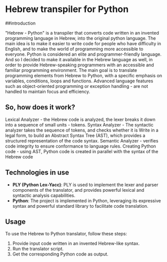 # Hebrew transpiler for Python

##introduction

"Hebrew - Python" is a transpiler that converts code written in an invented programming language in Hebrew, into the original python language. The main idea is to make it easier to write code for people who have difficulty in English, and to make the world of programming more accessible to everyone. Python is considered an elite and programmer-friendly language. And so I decided to make it available in the Hebrew language as well, in order to provide Hebrew-speaking programmers with an accessible and familiar programming environment.
The main goal is to translate programming elements from Hebrew to Python, with a specific emphasis on variables, conditions, loops and functions. Advanced language features such as object-oriented programming or exception handling - are not handled to maintain focus and efficiency.

## So, how does it work?
Lexical Analyzer - the Hebrew code is analyzed, the lexer breaks it down into a sequence of small units - tokens.
Syntax Analyzer - The syntactic analyzer takes the sequence of tokens, and checks whether it is
Write in a legal form, to build an Abstract Syntax Tree (AST), which provides a structured representation of the code syntax.
Semantic Analyzer - verifies code integrity to ensure conformance to language rules.
Creating Python code - using AST, Python code is created in parallel with the syntax of the Hebrew code


## Technologies in use

- **PLY (Python Lex-Yacc)**: PLY is used to implement the lexer and parser components of the translator, and provides powerful lexical and syntactic analysis capabilities.
- **Python**: The project is implemented in Python, leveraging its expressive syntax and powerful standard library to facilitate code translation.

## Usage

To use the Hebrew to Python translator, follow these steps:

1. Provide input code written in an invented Hebrew-like syntax.
2. Run the translator script.
3. Get the corresponding Python code as output.
